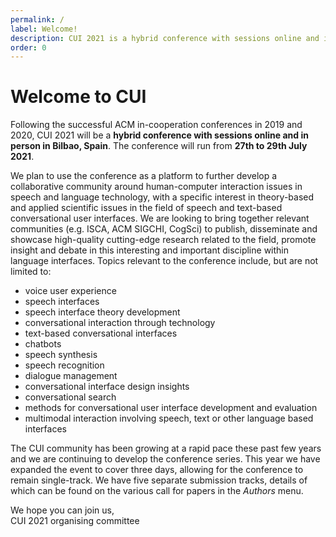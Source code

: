 ```yaml
---
permalink: /
label: Welcome!
description: CUI 2021 is a hybrid conference with sessions online and in person in Bilbao, Spain, running from 27th to 29th July 2021.
order: 0
---
```


# Welcome to CUI

Following the successful ACM in-cooperation conferences in 2019 and 2020, CUI 2021 will be a **hybrid conference with sessions online and in person in Bilbao, Spain**. The conference will run from **27th to 29th July 2021**.

We plan to use the conference as a platform to further develop a collaborative community around human-computer interaction issues in speech and language technology, with a specific interest in theory-based and applied scientific issues in the field of speech and text-based conversational user interfaces. We are looking to bring together relevant communities (e.g. ISCA, ACM SIGCHI, CogSci) to publish, disseminate and showcase high-quality cutting-edge research related to the field, promote insight and debate in this interesting and important discipline within language interfaces. Topics relevant to the conference include, but are not limited to:
* voice user experience
* speech interfaces
* speech interface theory development
* conversational interaction through technology
* text-based conversational interfaces
* chatbots
* speech synthesis
* speech recognition
* dialogue management
* conversational interface design insights
* conversational search
* methods for conversational user interface development and evaluation
* multimodal interaction involving speech, text or other language based interfaces

The CUI community has been growing at a rapid pace these past few years and we are continuing to develop the conference series. This year we have expanded the event to cover three days, allowing for the conference to remain single-track. We have five separate submission tracks, details of which can be found on the various call for papers in the <em>Authors</em> menu.

We hope you can join us,<br>
CUI 2021 organising committee